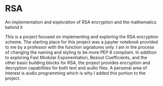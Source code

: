 # RSA
An implementation and exploration of RSA encryption and the mathematics behind it

This is a porject focused on implementing and exploring the RSA encryption scheme.
The starting place for this project was a jupyter notebook provided to me by a professor with the function signatures only.  I am in the process of changing the naming and styling to be more PEP 8 compliant.
In addition to exploring Fast Modular Exponentiation, Bezout Coefficients, and the other basic building blocks for RSA, the project provides encryption and decryption capabilities for both text and audio files.
A personal area of interest is audio programming which is why I added this portion to the project.
